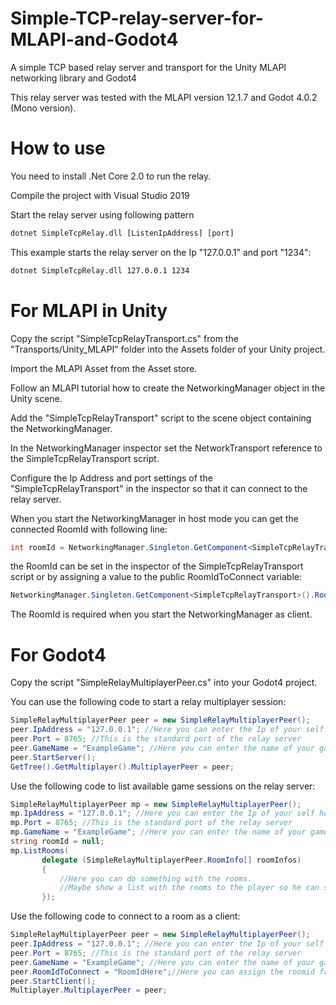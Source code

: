 # Simple-TCP-relay-server-for-MLAPI-and-Godot4
A simple TCP based relay server and transport for the Unity MLAPI networking library and Godot4

This relay server was tested with the MLAPI version 12.1.7 and Godot 4.0.2 (Mono version).

# How to use
You need to install .Net Core 2.0 to run the relay.

Compile the project with Visual Studio 2019

Start the relay server using following pattern
```cmd
dotnet SimpleTcpRelay.dll [ListenIpAddress] [port]
```
This example starts the relay server on the Ip "127.0.0.1" and port "1234":

```cmd
dotnet SimpleTcpRelay.dll 127.0.0.1 1234
```

# For MLAPI in Unity
Copy the script "SimpleTcpRelayTransport.cs" from the "Transports/Unity_MLAPI" folder into the Assets folder of your Unity project.

Import the MLAPI Asset from the Asset store.

Follow an MLAPI tutorial how to create the NetworkingManager object in the Unity scene.

Add the "SimpleTcpRelayTransport" script to the scene object containing the NetworkingManager.

In the NetworkingManager inspector set the NetworkTransport reference to the SimpleTcpRelayTransport script.

Configure the Ip Address and port settings of the "SimpleTcpRelayTransport" in the inspector so that it can connect to the relay server. 

When you start the NetworkingManager in host mode you can get the connected RoomId with following line:
```csharp
int roomId = NetworkingManager.Singleton.GetComponent<SimpleTcpRelayTransport>().ConnectedRoomId;
```
the RoomId can be set in the inspector of the SimpleTcpRelayTransport script or by assigning a value to the public RoomIdToConnect variable:
```csharp
NetworkingManager.Singleton.GetComponent<SimpleTcpRelayTransport>().RoomIdToConnect = value;
```
The RoomId is required when you start the NetworkingManager as client.

# For Godot4
Copy the script "SimpleRelayMultiplayerPeer.cs" into your Godot4 project.

You can use the following code to start a relay multiplayer session:

```C#
SimpleRelayMultiplayerPeer peer = new SimpleRelayMultiplayerPeer();
peer.IpAddress = "127.0.0.1"; //Here you can enter the Ip of your self hosted relay server
peer.Port = 8765; //This is the standard port of the relay server
peer.GameName = "ExampleGame"; //Here you can enter the name of your game. Only Clients that use this name can see your session.
peer.StartServer();
GetTree().GetMultiplayer().MultiplayerPeer = peer;
```

Use the following code to list available game sessions on the relay server:

```C#
SimpleRelayMultiplayerPeer mp = new SimpleRelayMultiplayerPeer();
mp.IpAddress = "127.0.0.1"; //Here you can enter the Ip of your self hosted relay server
mp.Port = 8765; //This is the standard port of the relay server
mp.GameName = "ExampleGame"; //Here you can enter the name of your game. Only Clients that use this name can see your session.
string roomId = null;
mp.ListRooms(
       delegate (SimpleRelayMultiplayerPeer.RoomInfo[] roomInfos)
       {
           //Here you can do something with the rooms.
           //Maybe show a list with the rooms to the player so he can select a room to connect
       });
```

Use the following code to connect to a room as a client:

```C#
SimpleRelayMultiplayerPeer peer = new SimpleRelayMultiplayerPeer();
peer.IpAddress = "127.0.0.1"; //Here you can enter the Ip of your self hosted relay server
peer.Port = 8765; //This is the standard port of the relay server
peer.GameName = "ExampleGame"; //Here you can enter the name of your game. Only Clients that use this name can see your session.
peer.RoomIdToConnect = "RoomIdHere";//Here you can assign the roomid from the room the client will connect to.
peer.StartClient();
Multiplayer.MultiplayerPeer = peer;
```
